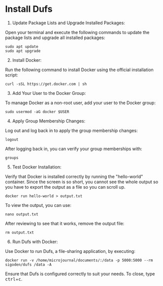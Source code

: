 # Install Dufs

1. Update Package Lists and Upgrade Installed Packages:

Open your terminal and execute the following commands to update the package lists and upgrade all installed packages:

```
sudo apt update
sudo apt upgrade
```

2. Install Docker:

Run the following command to install Docker using the official installation script:

```
curl -sSL https://get.docker.com | sh
```

3. Add Your User to the Docker Group:

To manage Docker as a non-root user, add your user to the Docker group:

```
sudo usermod -aG docker $USER
```

4. Apply Group Membership Changes:

Log out and log back in to apply the group membership changes:

```
logout
```

After logging back in, you can verify your group memberships with:

```
groups
```

5. Test Docker Installation:

Verify that Docker is installed correctly by running the "hello-world" container. Since the screen is so short, you cannot see the whole output so you have to export the output as a file so you can scroll up.

```
docker run hello-world > output.txt
```

To view the output, you can use:

```
nano output.txt
```

After reviewing to see that it works, remove the output file:

```
rm output.txt
```

6. Run Dufs with Docker:

Use Docker to run Dufs, a file-sharing application, by executing:

```
docker run -v /home/microjournal/documents/:/data -p 5000:5000 --rm sigoden/dufs /data -A
```

Ensure that Dufs is configured correctly to suit your needs. To close, type <kbd>ctrl</kbd>+<kbd>c</kbd>.

